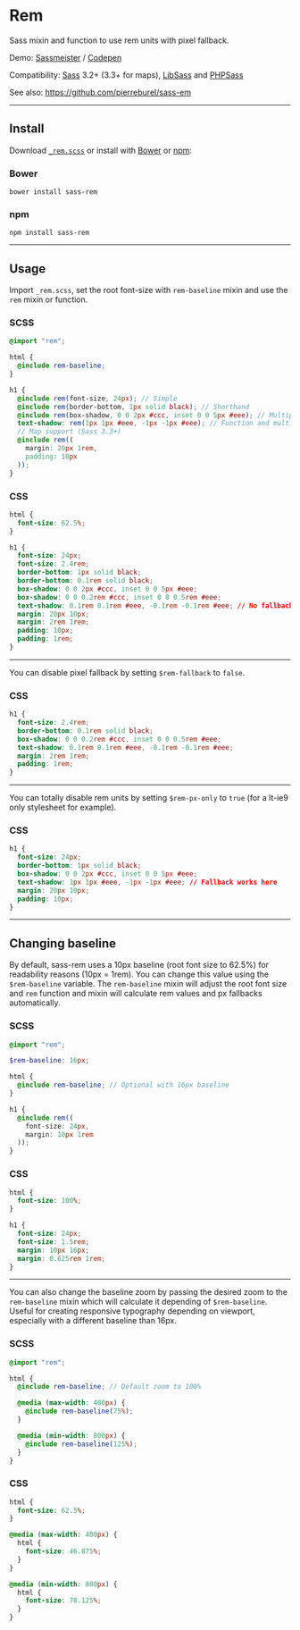 # Rem

Sass mixin and function to use rem units with pixel fallback.  

Demo: [Sassmeister](http://sassmeister.com/gist/f75f0ffd0910a99eee77) / [Codepen](http://codepen.io/pierreburel/pen/ogGzgX)

Compatibility: [Sass](https://github.com/sass/sass) 3.2+ (3.3+ for maps), [LibSass](https://github.com/sass/libsass) and [PHPSass](https://github.com/richthegeek/phpsass)

See also: https://github.com/pierreburel/sass-em

---

## Install

Download [`_rem.scss`](https://raw.githubusercontent.com/pierreburel/sass-rem/master/_rem.scss) or install with [Bower](http://bower.io/) or [npm](https://www.npmjs.com/):

### Bower

```
bower install sass-rem
```

### npm

```
npm install sass-rem
```

---

## Usage

Import `_rem.scss`, set the root font-size with `rem-baseline` mixin and use the `rem` mixin or function.

### SCSS

```scss
@import "rem";

html {
  @include rem-baseline;
}

h1 {
  @include rem(font-size, 24px); // Simple
  @include rem(border-bottom, 1px solid black); // Shorthand
  @include rem(box-shadow, 0 0 2px #ccc, inset 0 0 5px #eee); // Multiple values
  text-shadow: rem(1px 1px #eee, -1px -1px #eee); // Function and multiple values, warning: no fallback possible with rem function
  // Map support (Sass 3.3+)
  @include rem((
    margin: 20px 1rem,
    padding: 10px
  ));
}
```

### CSS

```css
html {
  font-size: 62.5%;
}

h1 {
  font-size: 24px;
  font-size: 2.4rem;
  border-bottom: 1px solid black;
  border-bottom: 0.1rem solid black;
  box-shadow: 0 0 2px #ccc, inset 0 0 5px #eee;
  box-shadow: 0 0 0.2rem #ccc, inset 0 0 0.5rem #eee;
  text-shadow: 0.1rem 0.1rem #eee, -0.1rem -0.1rem #eee; // No fallback
  margin: 20px 10px;
  margin: 2rem 1rem;
  padding: 10px;
  padding: 1rem;
}
```

---

You can disable pixel fallback by setting `$rem-fallback` to `false`.

### CSS

```css
h1 {
  font-size: 2.4rem;
  border-bottom: 0.1rem solid black;
  box-shadow: 0 0 0.2rem #ccc, inset 0 0 0.5rem #eee;
  text-shadow: 0.1rem 0.1rem #eee, -0.1rem -0.1rem #eee;
  margin: 2rem 1rem;
  padding: 1rem;
}
```

---

You can totally disable rem units by setting `$rem-px-only` to `true` (for a lt-ie9 only stylesheet for example).

### CSS

```css
h1 {
  font-size: 24px;
  border-bottom: 1px solid black;
  box-shadow: 0 0 2px #ccc, inset 0 0 5px #eee;
  text-shadow: 1px 1px #eee, -1px -1px #eee; // Fallback works here
  margin: 20px 10px;
  padding: 10px;
}
```

---

## Changing baseline

By default, sass-rem uses a 10px baseline (root font size to 62.5%) for readability reasons (10px = 1rem).
You can change this value using the `$rem-baseline` variable.
The `rem-baseline` mixin will adjust the root font size and `rem` function and mixin will calculate rem values and px fallbacks automatically.

### SCSS

```scss
@import "rem";

$rem-baseline: 16px;

html {
  @include rem-baseline; // Optional with 16px baseline
}

h1 {
  @include rem((
    font-size: 24px,
    margin: 10px 1rem
  ));
}
```

### CSS

```css
html {
  font-size: 100%;
}

h1 {
  font-size: 24px;
  font-size: 1.5rem;
  margin: 10px 16px;
  margin: 0.625rem 1rem;
}
```

---

You can also change the baseline zoom by passing the desired zoom to the `rem-baseline` mixin which will calculate it depending of `$rem-baseline`. Useful for creating responsive typography depending on viewport, especially with a different baseline than 16px.

### SCSS

```scss
@import "rem";

html {
  @include rem-baseline; // Default zoom to 100%

  @media (max-width: 400px) {
    @include rem-baseline(75%);
  }

  @media (min-width: 800px) {
    @include rem-baseline(125%);
  }
}
```

### CSS

```css
html {
  font-size: 62.5%;
}

@media (max-width: 400px) {
  html {
    font-size: 46.875%;
  }
}

@media (min-width: 800px) {
  html {
    font-size: 78.125%;
  }
}
```
